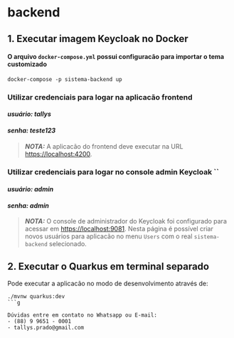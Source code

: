 # backend

## 1. Executar imagem Keycloak no Docker
#### O arquivo `docker-compose.yml` possui configuracão para importar o tema customizado
```shell script
docker-compose -p sistema-backend up
```
### Utilizar credenciais para logar na aplicacão frontend
#### **_usuário: tallys_**
#### **_senha: teste123_**
> **_NOTA:_**  A aplicacão do frontend deve executar na URL <https://localhost:4200>.

### Utilizar credenciais para logar no console admin Keycloak ``
#### **_usuário: admin_**
#### **_senha: admin_**
> **_NOTA:_**  O console de administrador do Keycloak foi configurado para acessar em <https://localhost:9081>. Nesta 
> página é possível criar novos usuários para aplicacão no menu `Users` com o real `sistema-backend` selecionado.

## 2. Executar o Quarkus em terminal separado

Pode executar a aplicacão no modo de desenvolvimento através de:

```shell script
./mvnw quarkus:dev
```g

Dúvidas entre em contato no Whatsapp ou E-mail:
- (88) 9 9651 - 0001
- tallys.prado@gmail.com
